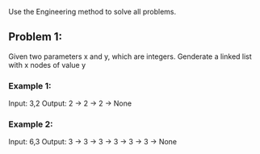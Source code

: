 Use the Engineering method to solve all problems.

## Problem 1:
Given two parameters x and y, which are integers. Genderate a 
linked list with x nodes of value y

### Example 1:

Input: 3,2 
Output: 2 -> 2 -> 2 -> None 

### Example 2:

Input: 6,3 
Output: 3 -> 3 -> 3 -> 3 -> 3 -> 3 -> None 



